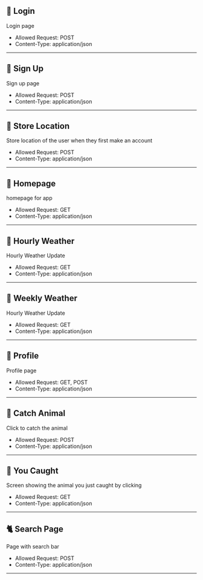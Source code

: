 ## 🐌  Login

Login page

- Allowed Request: POST
- Content-Type: application/json

___

## 🦄  Sign Up

Sign up page

- Allowed Request: POST
- Content-Type: application/json

___

## 🦕  Store Location

Store location of the user when they first make an account

- Allowed Request: POST
- Content-Type: application/json

___

## 🦖  Homepage

homepage for app

- Allowed Request: GET
- Content-Type: application/json

___

## 🐁  Hourly Weather

Hourly Weather Update

- Allowed Request: GET
- Content-Type: application/json

___

## 🦈  Weekly Weather

Hourly Weather Update

- Allowed Request: GET
- Content-Type: application/json

___

## 🦋 Profile

Profile page

- Allowed Request: GET, POST
- Content-Type: application/json

___

## 🦌 Catch Animal

Click to catch the animal

- Allowed Request: POST
- Content-Type: application/json

___
## 🐞 You Caught

Screen showing the animal you just caught by clicking

- Allowed Request: GET
- Content-Type: application/json

___
## 🐈 Search Page

Page with search bar

- Allowed Request: POST
- Content-Type: application/json

___